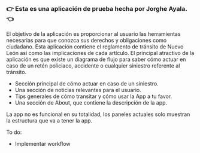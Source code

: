 ### :point_right: Esta es una aplicación de prueba hecha por Jorghe Ayala. :point_left:

El objetivo de la aplicación es proporcionar al usuario las herramientas necesarias para que conozca sus derechos y obligaciones como ciudadano.
Esta aplicación contiene el reglamento de tránsito de Nuevo León asi como las implicaciones de cada artículo.
El principal atractivo de la aplicación es que existe un diagrama de flujo para saber cómo actuar en caso de un retén policiaco, accidente o cualquier siniestro referente al tránsito.

* Sección principal de cómo actuar en caso de un siniestro.
* Una sección de noticias relevantes para el usuario.
* Tips generales de cómo transitar y cómo usar la App a tu favor.
* Una sección de About, que contiene la descripción de la app.


La app no es funcional en su totalidad, los paneles actuales solo muestran la estructura que va a tener la app.

To do:
* Implementar workflow
